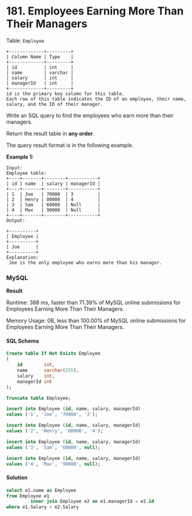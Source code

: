 # 181. Employees Earning More Than Their Managers

Table: `Employee`

```
+-------------+---------+
| Column Name | Type    |
+-------------+---------+
| id          | int     |
| name        | varchar |
| salary      | int     |
| managerId   | int     |
+-------------+---------+
id is the primary key column for this table.
Each row of this table indicates the ID of an employee, their name, salary, and the ID of their manager.
```

Write an SQL query to find the employees who earn more than their managers.

Return the result table in **any order**.

The query result format is in the following example.

**Example 1:**

```markup
Input: 
Employee table:
+----+-------+--------+-----------+
| id | name  | salary | managerId |
+----+-------+--------+-----------+
| 1  | Joe   | 70000  | 3         |
| 2  | Henry | 80000  | 4         |
| 3  | Sam   | 60000  | Null      |
| 4  | Max   | 90000  | Null      |
+----+-------+--------+-----------+
Output: 
 
+----------+
| Employee |
+----------+
| Joe      |
+----------+
Explanation:
 Joe is the only employee who earns more than his manager.
```

### MySQL

**Result**

Runtime: 388 ms, faster than 71.39% of MySQL online submissions for Employees Earning More Than Their Managers.

Memory Usage: 0B, less than 100.00% of MySQL online submissions for Employees Earning More Than Their Managers.

#### SQL Schema

```sql
Create table If Not Exists Employee
(
    id        int,
    name      varchar(255),
    salary    int,
    managerId int
);

Truncate table Employee;

insert into Employee (id, name, salary, managerId)
values ('1', 'Joe', '70000', '3');

insert into Employee (id, name, salary, managerId)
values ('2', 'Henry', '80000', '4');

insert into Employee (id, name, salary, managerId)
values ('3', 'Sam', '60000', null);

insert into Employee (id, name, salary, managerId)
values ('4', 'Max', '90000', null);
```

#### Solution

```sql
select e1.name as Employee
from Employee e1
         inner join Employee e2 on e1.managerId = e2.id
where e1.Salary > e2.Salary
```
